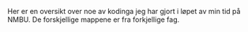 Her er en oversikt over noe av kodinga jeg har gjort i løpet av min tid på NMBU. De forskjellige mappene er fra forkjellige fag.
